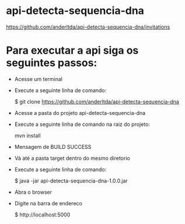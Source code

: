 # api-detecta-sequencia-dna

https://github.com/anderltda/api-detecta-sequencia-dna/invitations

# Para executar a api siga os seguintes passos:

- Acesse um terminal
- Execute a seguinte linha de comando:

    $ git clone https://github.com/anderltda/api-detecta-sequencia-dna
	
- Acesse a pasta do projeto api-detecta-sequencia-dna
- Execute a seguinte linha de comando na raiz do projeto:

	mvn install

- Mensagem de BUILD SUCCESS
- Vá até a pasta target dentro do mesmo diretorio
- Execute a seguinte linha de comando:

	$ java -jar api-detecta-sequencia-dna-1.0.0.jar

- Abra o browser
- Digite na barra de endereco

	$ http://localhost:5000
	
	
	